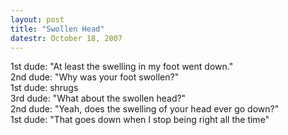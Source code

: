 ```yaml
---
layout: post
title: "Swollen Head"
datestr: October 18, 2007
---
```


1st dude: "At least the swelling in my foot went down."<br />
2nd dude: "Why was your foot swollen?"<br />
1st dude: shrugs<br />
3rd dude: "What about the swollen head?"<br />
2nd dude: "Yeah, does the swelling of your head ever go down?"<br />
1st dude: "That goes down when I stop being right all the time"

